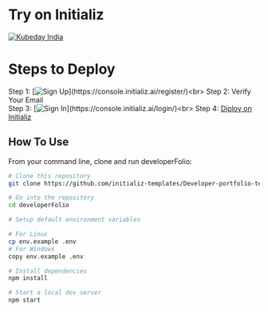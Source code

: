 # Try on Initializ
[![Kubeday India](https://res.cloudinary.com/daosik5yi/image/upload/f_auto,q_auto/pntsnjpa1sxbc2d02q9n)](http://localhost:3000/create-app/?clone=https://github.com/initializ-templates/Developer-portfolio-template&repo_name=Developer-portfolio-template&description=♾️%20customizable%20Developer%20Portfolio%20Template&github=true)

# Steps to Deploy
 Step 1: [![Sign Up](https://image-url.com/sign-up-image.png](https://res.cloudinary.com/dd4xje8fc/image/upload/v1717773727/image_1_eaxyhp.png))](https://console.initializ.ai/register/)<br>
 Step 2: Verify Your Email<br>
 Step 3: [![Sign In](https://image-url.com/sign-up-image.png](https://res.cloudinary.com/dd4xje8fc/image/upload/v1717773726/image_2_pi56ah.png))](https://console.initializ.ai/login/)<br>
 Step 4: [Diploy on Initializ](https://console.initializ.ai/create-app/?clone=https://github.com/initializ-templates/Developer-portfolio-template&repo_name=Developer-portfolio-template&description=♾️%20customizable%20Developer%20Portfolio%20Template&github=true)


## How To Use 

From your command line, clone and run developerFolio:

```bash
# Clone this repository
git clone https://github.com/initializ-templates/Developer-portfolio-template.git

# Go into the repository
cd developerFolio

# Setup default environment variables

# For Linux
cp env.example .env
# For Windows
copy env.example .env

# Install dependencies
npm install

# Start a local dev server
npm start
```
